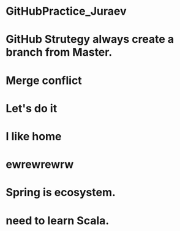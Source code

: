 # GitHubPractice_Juraev


# GitHub Strutegy always create a branch from Master.

# Merge conflict
# Let's do it
# I like home
# ewrewrewrw
# Spring is ecosystem. 
# need to learn Scala. 

